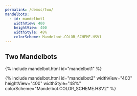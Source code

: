 ```yaml
---
permalink: /demos/two/
mandelbots:
  - id: mandelbot1
    widthView: 400
    heightView: 400
    widthStyle: 48%
    colorScheme: Mandelbot.COLOR_SCHEME.HSV1
---
```


Two Mandelbots
--------------

{% include mandelbot.html id="mandelbot1" %}

{% include mandelbot.html id="mandelbot2" widthView="400" heightView="400" widthStyle="48%" colorScheme="Mandelbot.COLOR_SCHEME.HSV2" %}
